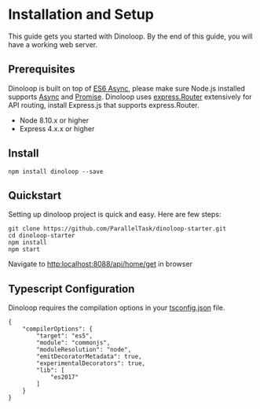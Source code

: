 # Installation and Setup

This guide gets you started with Dinoloop. By the end of this guide, you will have a working web server.

## Prerequisites
Dinoloop is built on top of [ES6 Async](https://blog.risingstack.com/mastering-async-await-in-nodejs/), please make sure Node.js installed supports [Async](https://developer.mozilla.org/en-US/docs/Web/JavaScript/Reference/Statements/async_function) and [Promise](https://developer.mozilla.org/en-US/docs/Web/JavaScript/Reference/Global_Objects/Promise). Dinoloop uses [express.Router](https://expressjs.com/en/guide/routing.html) extensively for API routing, install Express.js that supports express.Router.

* Node 8.10.x or higher 
* Express 4.x.x or higher

## Install

```
npm install dinoloop --save
```

## Quickstart
Setting up dinoloop project is quick and easy. Here are few steps:

```
git clone https://github.com/ParallelTask/dinoloop-starter.git
cd dinoloop-starter
npm install
npm start
```
Navigate to [http:localhost:8088/api/home/get](http:localhost:8088/api/home/get) in browser

## Typescript Configuration
Dinoloop requires the compilation options in your [tsconfig.json](https://www.typescriptlang.org/docs/handbook/tsconfig-json.html) file.

```
{
    "compilerOptions": {
        "target": "es5",
        "module": "commonjs",
        "moduleResolution": "node",
        "emitDecoratorMetadata": true,
        "experimentalDecorators": true,
        "lib": [
            "es2017"
        ]
    }
}
```
